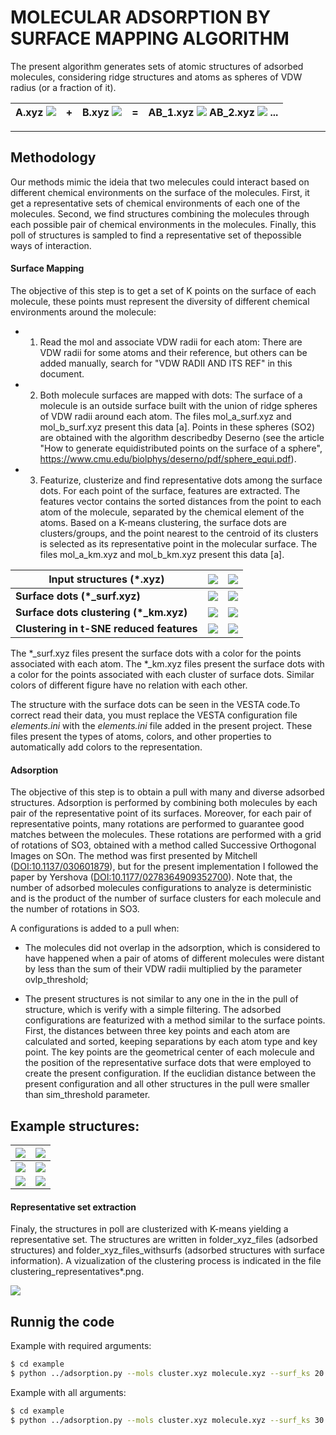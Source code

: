 # MOLECULAR ADSORPTION BY SURFACE MAPPING ALGORITHM

The present algorithm generates sets of atomic structures of adsorbed molecules, considering ridge structures and atoms as spheres of VDW radius (or a fraction of it).

| A.xyz ![](.figures/cluster.png)  | **+** | B.xyz ![](.figures/molecule.png) | **=** | AB_1.xyz ![](.figures/99.png)  AB_2.xyz ![](.figures/97.png) ... |
|----------------------------------|-------|----------------------------------|-----|------------------------------------------------------------------|

---

## Methodology

Our methods mimic the ideia that two melecules could interact based on different chemical environments on the surface of the molecules. First, it get a representative sets of chemical environments of each one of the molecules. Second, we find structures combining the molecules through each possible pair of chemical environments in the molecules. Finally, this poll of structures is sampled to find a representative set of thepossible ways of interaction.

#### Surface Mapping

The objective of this step is to get a set of K points on the surface of each molecule, these points must represent the diversity of different chemical environments around the molecule:

- 1) Read the mol and associate VDW radii for each atom:
    There are VDW radii for some atoms and their reference, but others can be
    added manually, search for "VDW RADII AND ITS REF" in this document.

- 2) Both molecule surfaces are mapped with dots:
    The surface of a molecule is an outside surface built with the union of  ridge spheres of VDW radii around each atom. The files mol_a_surf.xyz and mol_b_surf.xyz present this data [a]. Points in these spheres (SO2) are obtained with the algorithm describedby Deserno (see the article "How to generate equidistributed points on the surface of a sphere", https://www.cmu.edu/biolphys/deserno/pdf/sphere_equi.pdf).

- 3) Featurize, clusterize and find representative dots among the surface dots.
    For each point of the surface, features are extracted. The features vector contains the sorted distances from the point to each atom of the molecule, separated by the chemical element of the atoms. Based on a K-means clustering, the surface dots are clusters/groups, and the point nearest to the centroid of its clusters is selected as its representative point in the molecular surface. The files mol_a_km.xyz and mol_b_km.xyz present this data [a].

| Input structures (*.xyz)   | ![](.figures/cluster.png)      | ![](.figures/molecule.png)
|---------------------------|-------------------------------|---------------------------
| **Surface dots (*_surf.xyz)**         | ![](.figures/cluster_surf.png) | ![](.figures/molecule_surf.png)
| **Surface dots clustering (*_km.xyz)** | ![](.figures/cluster_km.png)   | ![](.figures/molecule_km.png)
| **Clustering in t-SNE reduced features** | ![](.figures/cluster_km_tsne.png) | ![](.figures/molecule_km_tsne.png)

The \*_surf.xyz files present the surface dots with a color for the points associated with each atom. The \*_km.xyz files present the surface dots with a color for the points associated with each cluster of surface dots. Similar colors of different figure have no relation with each other.

The structure with the surface dots can be seen in the VESTA code.To correct read their data, you must replace the VESTA configuration file *elements.ini* with the *elements.ini* file added in the present project. These files present the types of atoms, colors, and other properties to automatically add colors to the representation.

#### Adsorption

The objective of this step is to obtain a pull with many and diverse adsorbed structures. Adsorption is performed by combining both molecules by each pair of the representative point of its surfaces. Moreover, for each pair of representative points, many rotations are performed to guarantee good matches between the molecules. These rotations are performed with a grid of rotations of SO3, obtained with a method called Successive Orthogonal Images on SOn. The method was first presented by Mitchell ([DOI:10.1137/030601879](https://doi.org/10.1137/030601879)), but for the present implementation I followed the paper by Yershova ([DOI:10.1177/0278364909352700](https://doi.org/10.1177/0278364909352700)). Note that, the number of adsorbed molecules configurations to analyze is deterministic and is the product of the number of surface clusters for each molecule and the number of rotations in SO3.

A configurations is added to a pull when:
 - The molecules did not overlap in the adsorption, which is considered to have happened when a pair of atoms of different molecules were distant by less than the sum of their VDW radii multiplied by the parameter ovlp_threshold;

 - The present structures is not similar to any one in the in the pull of structure, which is verify with a simple filtering. The adsorbed configurations are featurized with a method similar to the surface points. First, the distances between three key points and each atom are calculated and sorted, keeping separations by each atom type and key point. The key points are the geometrical center of each molecule and the position of the representative surface dots that were employed to create the present configuration. If the euclidian distance between the present configuration and all other structures in the pull were smaller than sim_threshold parameter.

Example structures:
---
| ![](.figures/97.png) | ![](.figures/97_surf_km.png)
|---------------------|-----------------------------|
| ![](.figures/99.png) | ![](.figures/99_surf_km.png)
| ![](.figures/98.png) | ![](.figures/98_surf_km.png)

#### Representative set extraction

Finaly, the structures in poll are clusterized with K-means yielding a representative set. The structures are written in folder_xyz_files (adsorbed structures) and folder_xyz_files_withsurfs (adsorbed structures with surface information).
A vizualization of the clustering process is indicated in the file clustering_representatives*.png.


![](.figures/clustering_representatives_2.png)

## Runnig the code

Example with required arguments:
```bash
$ cd example
$ python ../adsorption.py --mols cluster.xyz molecule.xyz --surf_ks 20 10 --n_final 100
```

Example with all arguments:
```bash
$ cd example
$ python ../adsorption.py --mols cluster.xyz molecule.xyz --surf_ks 30 10 --n_final 100 --surf_d 10 --n_repeat_km 20 --n_rot 100 --ovlp_threshold 0.90 --sim_threshold  0.04 --out_sufix _2
```
